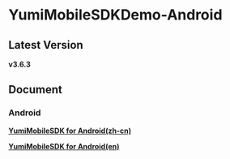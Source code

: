# YumiMobileSDKDemo-Android

## Latest Version

**v3.6.3**

## Document

### Android

[**YumiMobileSDK for Android(zh-cn)**](https://github.com/yumimobi/YumiMobileSDKDemo-Android/blob/master/docs/YumiMobileSDK%20for%20Android(zh-cn).md)

[**YumiMobileSDK for Android(en)**](https://github.com/yumimobi/YumiMobileSDKDemo-Android/blob/master/docs/YumiMobileSDK%20for%20Android(en).md)

